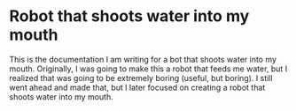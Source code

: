 # Robot that shoots water into my mouth
This is the documentation I am writing for a bot that shoots water into my mouth. Originally, I was going to make this a robot that feeds me water, but I realized that was going to be extremely boring (useful, but boring). I still went ahead and made that, but I later focused on creating a robot that shoots water into my mouth. 
